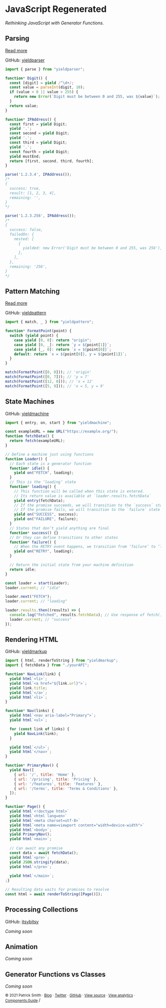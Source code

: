 # JavaScript Regenerated

_Rethinking JavaScript with Generator Functions._

## Parsing

[Read more](/article/parsing)

GitHub: [yieldparser](https://github.com/RoyalIcing/yieldparser)

```js
import { parse } from "yieldparser";

function* Digit() {
  const [digit] = yield /^\d+/;
  const value = parseInt(digit, 10);
  if (value < 0 || value > 255) {
    return new Error(`Digit must be between 0 and 255, was ${value}`);
  }
  return value;
}

function* IPAddress() {
  const first = yield Digit;
  yield '.';
  const second = yield Digit;
  yield '.';
  const third = yield Digit;
  yield '.';
  const fourth = yield Digit;
  yield mustEnd;
  return [first, second, third, fourth];
}

parse('1.2.3.4', IPAddress());
/*
{
  success: true,
  result: [1, 2, 3, 4],
  remaining: '',
}
*/

parse('1.2.3.256', IPAddress());
/*
{
  success: false,
  failedOn: {
    nested: [
      {
        yielded: new Error('Digit must be between 0 and 255, was 256'),
      },
    ],
  },
  remaining: '256',
}
*/
```

## Pattern Matching

[Read more](/article/pattern-matching)

GitHub: [yieldpattern](https://github.com/RoyalIcing/yieldpattern)

```js
import { match, _ } from "yieldpattern";

function* FormatPoint(point) {
  switch (yield point) {
    case yield [0, 0]: return "origin";
    case yield [0, _]: return `y = ${point[1]}`;
    case yield [_, 0]: return `x = ${point[0]}`;
    default: return `x = ${point[0]}, y = ${point[1]}`;
  }
}

match(FormatPoint([0, 0])); // 'origin'
match(FormatPoint([0, 7])); // 'y = 7'
match(FormatPoint([12, 0])); // 'x = 12'
match(FormatPoint([5, 9])); // 'x = 5, y = 9'
```

## State Machines

GitHub: [yieldmachine](https://github.com/RoyalIcing/yieldmachine)

```js
import { entry, on, start } from "yieldmachine";

const exampleURL = new URL("https://example.org/");
function fetchData() {
  return fetch(exampleURL);
}

// Define a machine just using functions
function Loader() {
  // Each state is a generator function
  function* idle() {
    yield on("FETCH", loading);
  }
  // This is the ‘loading’ state
  function* loading() {
    // This function will be called when this state is entered.
    // Its return value is available at `loader.results.fetchData`
    yield entry(fetchData);
    // If the promise succeeds, we will transition to the `success` state
    // If the promise fails, we will transition to the `failure` state
    yield on("SUCCESS", success);
    yield on("FAILURE", failure);
  }
  // States that don’t yield anything are final
  function* success() {}
  // Or they can define transitions to other states
  function* failure() {
    // When the RETRY event happens, we transition from ‘failure’ to ‘loading’
    yield on("RETRY", loading);
  }

  // Return the initial state from your machine definition
  return idle;
}

const loader = start(Loader);
loader.current; // "idle"

loader.next("FETCH");
loader.current; // "loading"

loader.results.then((results) => {
  console.log("Fetched", results.fetchData); // Use response of fetch()
  loader.current; // "success"
});
```

## Rendering HTML

GitHub: [yieldmarkup](https://github.com/RoyalIcing/yieldmarkup)

```js
import { html, renderToString } from "yieldmarkup";
import { fetchData } from "./yourAPI";

function* NavLink(link) {
  yield html`<li>`;
  yield html`<a href="${link.url}">`;
  yield link.title;
  yield html`</a>`;
  yield html`<li>`;
}

function* Nav(links) {
  yield html`<nav aria-label="Primary">`;
  yield html`<ul>`;

  for (const link of links) {
    yield NavLink(link);
  }

  yield html`</ul>`;
  yield html`</nav>`;
}

function* PrimaryNav() {
  yield Nav([
    { url: '/', title: 'Home' },
    { url: '/pricing', title: 'Pricing' },
    { url: '/features', title: 'Features' },
    { url: '/terms', title: 'Terms & Conditions' },
  ]);
}

function* Page() {
  yield html`<!doctype html>`
  yield html`<html lang=en>`
  yield html`<meta charset=utf-8>`
  yield html`<meta name=viewport content="width=device-width">`
  yield html`<body>`;
  yield PrimaryNav();
  yield html`<main>`;
  
  // Can await any promise
  const data = await fetchData();
  yield html`<pre>`;
  yield JSON.stringify(data);
  yield html`</pre>`;
  
  yield html`</main>`;
;}

// Resulting data waits for promises to resolve
const html = await renderToString([Page()]);
```

## Processing Collections

GitHub: [itsybitsy](https://github.com/RoyalIcing/itsybitsy)

_Coming soon_

## Animation

_Coming soon_

## Generator Functions vs Classes

_Coming soon_

<p><small>
© 2021 Patrick Smith
· <a href="https://icing.space/">Blog</a>
· <a href="https://twitter.com/concreteniche/">Twitter</a>
· <a href="https://github.com/RoyalIcing/">GitHub</a>
· <a href="https://github.com/RoyalIcing/regenerated.dev">View source</a>
· <a href="https://app.usefathom.com/share/ajddwzci/regenerated.dev">View analytics</a>
· <a href="https://components.guide">Components.Guide</a>
</small>/<p>